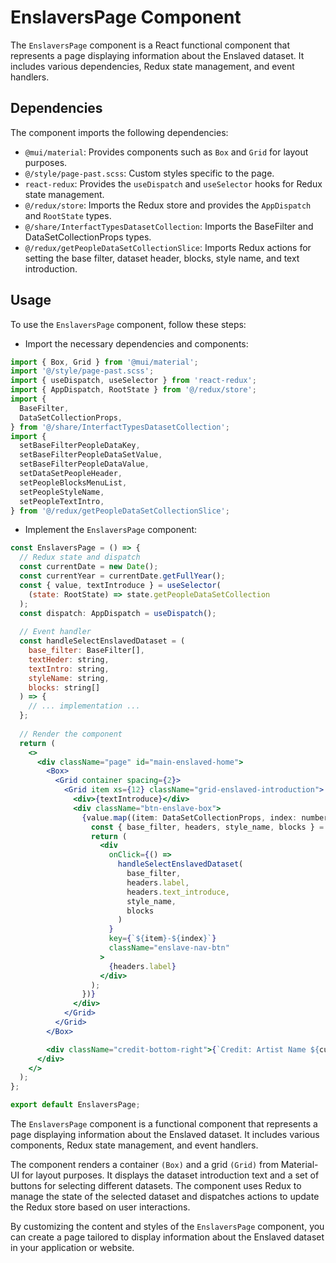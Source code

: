 # EnslaversPage Component
The `EnslaversPage` component is a React functional component that represents a page displaying information about the Enslaved dataset. It includes various dependencies, Redux state management, and event handlers.

## Dependencies
The component imports the following dependencies:

- `@mui/material`: Provides components such as `Box` and `Grid` for layout purposes.
- `@/style/page-past.scss`: Custom styles specific to the page.
- `react-redux`: Provides the `useDispatch` and `useSelector` hooks for Redux state management.
- `@/redux/store`: Imports the Redux store and provides the `AppDispatch` and `RootState` types.
- `@/share/InterfactTypesDatasetCollection`: Imports the BaseFilter and DataSetCollectionProps types.
- `@/redux/getPeopleDataSetCollectionSlice`: Imports Redux actions for setting the base filter, dataset header, blocks, style name, and text introduction.

## Usage
To use the `EnslaversPage` component, follow these steps:

- Import the necessary dependencies and components:
```jsx
import { Box, Grid } from '@mui/material';
import '@/style/page-past.scss';
import { useDispatch, useSelector } from 'react-redux';
import { AppDispatch, RootState } from '@/redux/store';
import {
  BaseFilter,
  DataSetCollectionProps,
} from '@/share/InterfactTypesDatasetCollection';
import {
  setBaseFilterPeopleDataKey,
  setBaseFilterPeopleDataSetValue,
  setBaseFilterPeopleDataValue,
  setDataSetPeopleHeader,
  setPeopleBlocksMenuList,
  setPeopleStyleName,
  setPeopleTextIntro,
} from '@/redux/getPeopleDataSetCollectionSlice';
```

- Implement the `EnslaversPage` component:

```jsx
const EnslaversPage = () => {
  // Redux state and dispatch
  const currentDate = new Date();
  const currentYear = currentDate.getFullYear();
  const { value, textIntroduce } = useSelector(
    (state: RootState) => state.getPeopleDataSetCollection
  );
  const dispatch: AppDispatch = useDispatch();
  
  // Event handler
  const handleSelectEnslavedDataset = (
    base_filter: BaseFilter[],
    textHeder: string,
    textIntro: string,
    styleName: string,
    blocks: string[]
  ) => {
    // ... implementation ...
  };
  
  // Render the component
  return (
    <>
      <div className="page" id="main-enslaved-home">
        <Box>
          <Grid container spacing={2}>
            <Grid item xs={12} className="grid-enslaved-introduction">
              <div>{textIntroduce}</div>
              <div className="btn-enslave-box">
                {value.map((item: DataSetCollectionProps, index: number) => {
                  const { base_filter, headers, style_name, blocks } = item;
                  return (
                    <div
                      onClick={() =>
                        handleSelectEnslavedDataset(
                          base_filter,
                          headers.label,
                          headers.text_introduce,
                          style_name,
                          blocks
                        )
                      }
                      key={`${item}-${index}`}
                      className="enslave-nav-btn"
                    >
                      {headers.label}
                    </div>
                  );
                })}
              </div>
            </Grid>
          </Grid>
        </Box>

        <div className="credit-bottom-right">{`Credit: Artist Name ${currentYear}`}</div>
      </div>
    </>
  );
};

export default EnslaversPage;
```

The `EnslaversPage` component is a functional component that represents a page displaying information about the Enslaved dataset. It includes various components, Redux state management, and event handlers.

The component renders a container `(Box)` and a grid `(Grid)` from Material-UI for layout purposes. It displays the dataset introduction text and a set of buttons for selecting different datasets. The component uses Redux to manage the state of the selected dataset and dispatches actions to update the Redux store based on user interactions.

By customizing the content and styles of the `EnslaversPage` component, you can create a page tailored to display information about the Enslaved dataset in your application or website.
